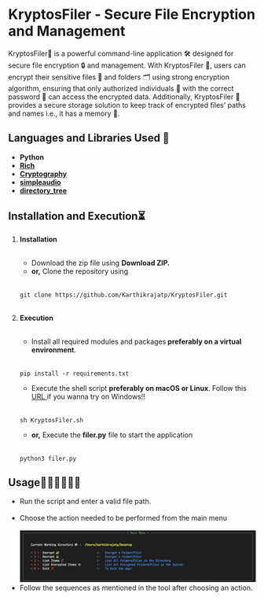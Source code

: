 # KryptosFiler - Secure File Encryption and Management

<p>KryptosFiler🚀 is a powerful command-line application 🛠️ designed for secure file encryption 🔒 and management. With KryptosFiler 🚀, users can encrypt their sensitive files 📁 and folders 🗂️ using strong encryption algorithm, ensuring that only authorized individuals 👾 with the correct password 🔑 can access the encrypted data. Additionally, KryptosFiler 🚀 provides a secure storage solution to keep track of encrypted files' paths and names i.e., it has a memory 🧠.</p>

## Languages and Libraries Used 🔨
<ul>
       <b> 
               <li>Python</li>
               <li><a href="https://rich.readthedocs.io/en/stable/introduction.html" target="_blank">Rich</a></li>
               <li><a href="https://cryptography.io/en/latest/" target="_blank">Cryptography</a></li>
               <li><a href="https://simpleaudio.readthedocs.io/en/latest/" target="_blank">simpleaudio</a></li>
               <li><a href="https://github.com/rahulbordoloi/Directory-Tree/" target="_blank">directory_tree</a></li>
       </b>
        
</ul>

## Installation and Execution⏳

<ol>
        <li><b>Installation</b></li>
        <br>
<ul>
        <li>Download the zip file using <strong>Download ZIP.</strong></li>
        <li><strong>or,</strong> Clone the repository using</li>
        <br>
</ul>

 ```
 git clone https://github.com/Karthikrajatp/KryptosFiler.git
 ```
<br>

 <li><b>Execution</b></li>
 <br>
 <ul>
         <li>Install all required modules and packages<strong> preferably on a virtual environment</strong>.</li>
          <br>
 </ul>

```
pip install -r requirements.txt
```
<ul>
        <li>Execute the shell script <strong>preferably on macOS or Linux</strong>. Follow this <a href="https://stackoverflow.com/questions/26522789/how-to-run-sh-on-windows-command-prompt" target="_blank"> URL </a> if you wanna try on Windows!!</li>
        <br>
</ul>

```
sh KryptosFiler.sh
```
<ul>
        <li><strong>or,</strong> Execute the <strong>filer.py</strong> file to start the application</li>
        <br>
</ul>

```
python3 filer.py
```
</ol>

## Usage🧑🏾‍💻👩🏽‍💻

<ul>
        <li>Run the script and enter a valid file path.</li>
        <br>
        <li>Choose the action needed to be performed from the main menu</li>
        <br>
        <img width="1188" alt="MainMenu" src="https://github.com/Karthikrajatp/KryptosFiler/blob/main/Mainmenu.png">
        <br>
        <li>Follow the sequences as mentioned in the tool after choosing an action.</li>
</ul>
